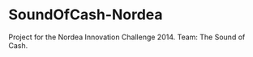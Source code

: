 SoundOfCash-Nordea
==================

Project for the Nordea Innovation Challenge 2014. Team: The Sound of Cash. 
